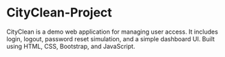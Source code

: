 # CityClean-Project
CityClean is a demo web application for managing user access. It includes login, logout, password reset simulation, and a simple dashboard UI. Built using HTML, CSS, Bootstrap, and JavaScript.
